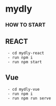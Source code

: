 # mydly 

### HOW TO START
## REACT
 ```
  - cd mydly-react
  - run npm i 
  - run npm start 
 ```

 ## Vue
 ```
  - cd mydly-vue
  - run npm i
  - run npm run serve
 ```
 
